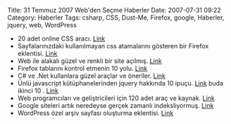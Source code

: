 Title: 31 Temmuz 2007 Web&#039;den Seçme Haberler
Date: 2007-07-31 09:22
Category: Haberler
Tags: csharp, CSS, Dust-Me, Firefox, google, Haberler, jquery, web, WordPress

-   20 adet online CSS aracı. [Link][]
-   Sayfalarınızdaki kullanılmayan css atamalarını gösteren bir Firefox
    eklentisi. [Link][1]
-   Web ile alakalı güzel ve renkli bir site açılmış. [Link][2]
-   Firefox tablarını kontrol etmenin 10 yolu. [Link][3]
-   C\# ve .Net kullanlara güzel araçlar ve öneriler. [Link][4]
-   Ünlü javascript kütüphanelerinden jquery hakkında 10 ipuçu.
    [Link][5] buda ikinci 10 . [Link][6]
-   Web programcıları ve geliştricileri için 120 adet araç ve kaynak.
    [Link][7]
-   Google siteleri artık neredeyse gerçek zamanlı indeksliyormuş.
    [Link][8]
-   WordPress özel arşiv sayfası oluşturma eklentisi. [Link][9]

</p>

  [Link]: http://cssjuice.com/20-popular-css-online-tools/
    "CSS Araçları"
  [1]: http://www.sitepoint.com/dustmeselectors/ "Dust-Me"
  [2]: http://www.webdesignerwall.com/ "web designer wall"
  [3]: http://www.friedbeef.com/2007/07/13/top-10-ways-best-ways-to-manage-firefox-tabs/
    "Firefox tab"
  [4]: http://blog.lowesoftware.com/software-development/a-developers-toolkit-for-c-and-net
    "c# ve .Net"
  [5]: http://www.phpfour.com/blog/2007/06/30/jquery-essentials/
    "jquery"
  [6]: http://www.phpfour.com/blog/2007/07/28/jquery-essentials-round-2/
    "jQuery"
  [7]: http://mashable.com/2007/07/28/web-development/ "web"
  [8]: http://googlesystem.blogspot.com/2007/07/google-indexing-many-web-pages-in-real.html
    "Google"
  [9]: http://www.fikirbozan.net/wordpress-icin-arsiv-sayfalari-olusturmak-fikirbozan-arsivcik-10/
    "Link"
